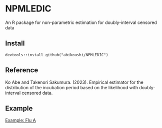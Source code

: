 # NPMLEDIC
An R package for non-parametric estimation for doubly-interval censored data

## Install

```
devtools::install_github("abikoushi/NPMLEDIC")
```

## Reference

Ko Abe and Takenori Sakumura. (2023). Empirical estimator for the distribution of the incubation period based on the likelihood with doubly-interval censored data.

## Example

[Example: Flu A](example/fluA.md)

